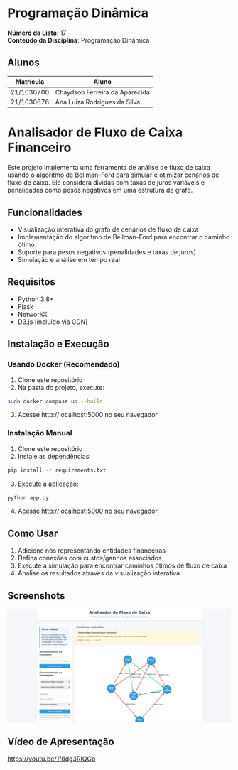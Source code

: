 # Programação Dinâmica

**Número da Lista**: 17<br>
**Conteúdo da Disciplina**: Programação Dinâmica<br>

## Alunos
|Matrícula | Aluno |
| -- | -- |
| 21/1030700  |  Chaydson Ferreira da Aparecida |
| 21/1030676  |  Ana Luíza Rodrigues da Silva |

# Analisador de Fluxo de Caixa Financeiro

Este projeto implementa uma ferramenta de análise de fluxo de caixa usando o algoritmo de Bellman-Ford para simular e otimizar cenários de fluxo de caixa. Ele considera dívidas com taxas de juros variáveis e penalidades como pesos negativos em uma estrutura de grafo.

## Funcionalidades
- Visualização interativa do grafo de cenários de fluxo de caixa
- Implementação do algoritmo de Bellman-Ford para encontrar o caminho ótimo
- Suporte para pesos negativos (penalidades e taxas de juros)
- Simulação e análise em tempo real

## Requisitos
- Python 3.8+
- Flask
- NetworkX
- D3.js (incluído via CDN)

## Instalação e Execução

### Usando Docker (Recomendado)
1. Clone este repositório
2. Na pasta do projeto, execute:
```bash
sudo docker compose up --build
```
3. Acesse http://localhost:5000 no seu navegador

### Instalação Manual
1. Clone este repositório
2. Instale as dependências: 
```bash
pip install -r requirements.txt
```
3. Execute a aplicação: 
```bash
python app.py
```
4. Acesse http://localhost:5000 no seu navegador

## Como Usar
1. Adicione nós representando entidades financeiras
2. Defina conexões com custos/ganhos associados
3. Execute a simulação para encontrar caminhos ótimos de fluxo de caixa
4. Analise os resultados através da visualização interativa

## Screenshots

![image](static/print-analisador.png)

## Vídeo de Apresentação
https://youtu.be/1f8dg3RIQGo